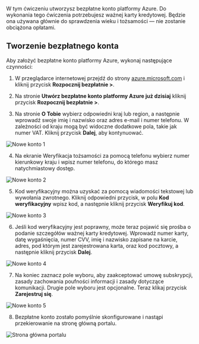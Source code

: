 W tym ćwiczeniu utworzysz bezpłatne konto platformy Azure. Do wykonania tego ćwiczenia potrzebujesz ważnej karty kredytowej. Będzie ona używana głównie do sprawdzenia wieku i tożsamości — nie zostanie obciążona opłatami.

## <a name="sign-up-for-a-free-account"></a>Tworzenie bezpłatnego konta

Aby założyć bezpłatne konto platformy Azure, wykonaj następujące czynności:

1. W przeglądarce internetowej przejdź do strony [azure.microsoft.com](https://azure.microsoft.com) i kliknij przycisk **Rozpocznij bezpłatnie >**.

2. Na stronie **Utwórz bezpłatne konto platformy Azure już dzisiaj** kliknij przycisk **Rozpocznij bezpłatnie >**.

3. Na stronie **O Tobie** wybierz odpowiedni kraj lub region, a następnie wprowadź swoje imię i nazwisko oraz adres e-mail i numer telefonu. W zależności od kraju mogą być widoczne dodatkowe pola, takie jak numer VAT. Kliknij przycisk **Dalej**, aby kontynuować.

![Nowe konto 1](../images/2-new-account-1.png)

4. Na ekranie Weryfikacja tożsamości za pomocą telefonu wybierz numer kierunkowy kraju i wpisz numer telefonu, do którego masz natychmiastowy dostęp.

![Nowe konto 2](../images/2-new-account-2.png)

5. Kod weryfikacyjny można uzyskać za pomocą wiadomości tekstowej lub wywołania zwrotnego. Kliknij odpowiedni przycisk, w polu **Kod weryfikacyjny** wpisz kod, a następnie kliknij przycisk **Weryfikuj kod**.

![Nowe konto 3](../images/2-new-account-3.png)

6. Jeśli kod weryfikacyjny jest poprawny, może teraz pojawić się prośba o podanie szczegółów ważnej karty kredytowej. Wprowadź numer karty, datę wygaśnięcia, numer CVV, imię i nazwisko zapisane na karcie, adres, pod którym jest zarejestrowana karta, oraz kod pocztowy, a następnie kliknij przycisk **Dalej**.

![Nowe konto 4](../images/2-new-account-4.png)

7. Na koniec zaznacz pole wyboru, aby zaakceptować umowę subskrypcji, zasady zachowania poufności informacji i zasady dotyczące komunikacji. Drugie pole wyboru jest opcjonalne. Teraz klikaj przycisk **Zarejestruj się**.

![Nowe konto 5](../images/2-new-account-5.png)

8. Bezpłatne konto zostało pomyślnie skonfigurowane i nastąpi przekierowanie na stronę główną portalu.

![Strona główna portalu](../images/2-azure-portal-home.png)